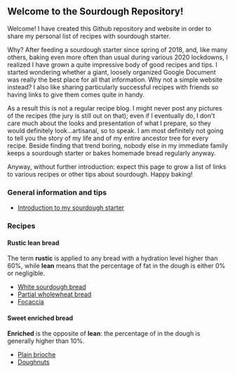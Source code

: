 ## Welcome to the Sourdough Repository!

Welcome! I have created this Github repository and website in order to share my personal list of recipes with sourdough starter.

Why? After feeding a sourdough starter since spring of 2018, and, like many others, baking even more often than usual during various 2020 lockdowns, I realized I have grown a quite impressive body of good recipes and tips. I started wondering whether a giant, loosely organized Google Document was really the best place for all that information. Why not a simple website instead? I also like sharing particularly successful recipes with friends so having links to give them comes quite in handy.

As a result this is not a regular recipe blog. I might never post any pictures of the recipes (the jury is still out on that); even if I eventually do, I don't care much about the looks and presentation of what I prepare, so they would definitely look...artisanal, so to speak. I am most definitely not going to tell you the story of my life and of my entire ancestor tree for every recipe. Beside finding that trend boring, nobody else in my immediate family keeps a sourdough starter or bakes homemade bread regularly anyway.

Anyway, without further introduction: expect this page to grow a list of links to various recipes or other tips about sourdough. Happy baking!

### General information and tips

- [Introduction to my sourdough starter](2021-01-01-sourdough-base.md)

### Recipes

#### Rustic lean bread

The term **rustic** is applied to any bread with a hydration level higher than 60%, while **lean** means that the percentage of fat in the dough is either 0% or negligible.

- [White sourdough bread](2021-01-05-sourdough-bread.md)
- [Partial wholewheat bread](2021-01-06-partial-wholewheat-bread.md)
- [Focaccia](2021-02-07-focaccia.md)

#### Sweet enriched bread

**Enriched** is the opposite of **lean**: the percentage of in the dough is generally higher than 10%.

- [Plain brioche](2021-02-07-poor-man-brioche.md)
- [Doughnuts](2021-02-07-doughnuts.md)
